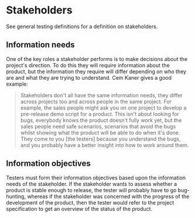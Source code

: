# Stakeholders

See general testing definitions for a definition on stakeholders.

##  Information needs

One of the key roles a stakeholder performs is to make decisions about the project's direction. To do this they will require information about the product, but the information they require will differ depending on who they are and what they are trying to understand. Cem Kaner gives a good example:

> Stakeholders don't all have the same information needs, they differ across projects too and across people in the same project. For example, the sales people might ask you on one project to develop a pre-release demo script for a product. This isn't about looking for bugs, everybody knows the product doesn't fully work yet, but the sales people need safe scenarios, scenarios that avoid the bugs whilst showing what the product will be able to do when it's done. They come to you [the testers] because you understand the bugs, and you probably have a better insight into how to work around them.

## Information objectives

Testers must form their information objectives based upon the information needs of the stakeholder. If the stakeholder wants to assess whether a product is stable enough to release, the tester will probably have to go bug-hunting, whereas if the stakeholder was concerned with the progress of the development of the product, then the tester would refer to the project specification to get an overview of the status of the product.